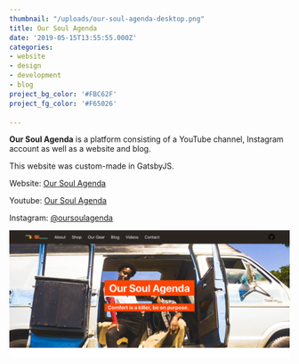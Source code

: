 ```yaml
---
thumbnail: "/uploads/our-soul-agenda-desktop.png"
title: Our Soul Agenda
date: '2019-05-15T13:55:55.000Z'
categories: 
- website
- design
- development
- blog
project_bg_color: '#FBC62F'
project_fg_color: '#F65026'

---
```

**Our Soul Agenda** is a platform consisting of a YouTube channel, Instagram account as well as a website and blog. 

This website was custom-made in GatsbyJS.

Website: [Our Soul Agenda](https://www.oursoulagenda.com)

Youtube: [Our Soul Agenda](https://www.youtube.com/channel/UC14DDaQZouxfsTxHhXxF0sg)

Instagram: [@oursoulagenda](https://www.instagram.com/oursoulagenda/)

![](/uploads/our-soul-agenda-desktop.png)
